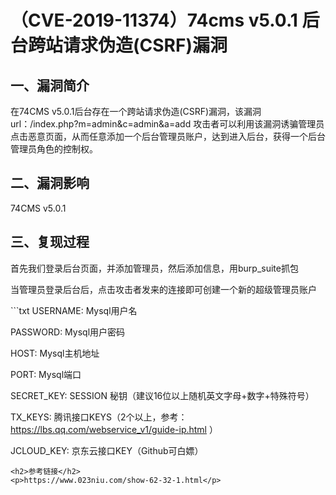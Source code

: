 <h1>（CVE-2019-11374）74cms v5.0.1 后台跨站请求伪造(CSRF)漏洞</h1>
<h2>一、漏洞简介</h2>
<p>在74CMS v5.0.1后台存在一个跨站请求伪造(CSRF)漏洞，该漏洞url：/index.php?m=admin&c=admin&a=add
攻击者可以利用该漏洞诱骗管理员点击恶意页面，从而任意添加一个后台管理员账户，达到进入后台，获得一个后台管理员角色的控制权。</p>
<h2>二、漏洞影响</h2>
<p>74CMS v5.0.1</p>
<h2>三、复现过程</h2>
<p>首先我们登录后台页面，并添加管理员，然后添加信息，用burp_suite抓包</p>
<p>当管理员登录后台后，点击攻击者发来的连接即可创建一个新的超级管理员账户</p>
```txt
USERNAME: Mysql用户名

PASSWORD: Mysql用户密码

HOST: Mysql主机地址

PORT: Mysql端口

SECRET_KEY: SESSION 秘钥（建议16位以上随机英文字母+数字+特殊符号）

TX_KEYS: 腾讯接口KEYS（2个以上，参考：https://lbs.qq.com/webservice_v1/guide-ip.html ）

JCLOUD_KEY: 京东云接口KEY（Github可白嫖）
```
<h2>参考链接</h2>
<p>https://www.023niu.com/show-62-32-1.html</p>

